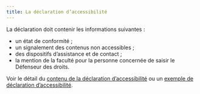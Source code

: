 ```yaml
---
title: La déclaration d’accessibilité
---
```


La déclaration doit contenir les informations suivantes :
* un état de conformité ;
* un signalement des contenus non accessibles ;
* des dispositifs d’assistance et de contact ;
* la mention de la faculté pour la personne concernée de saisir le Défenseur des droits.


Voir le détail du [contenu de la déclaration d’accessibilité](/obligations/#declaration-daccessibilite) ou un [exemple de déclaration d’accessibilité](https://design.numerique.gouv.fr/outils/exemple-declaration-accessibilite/).
